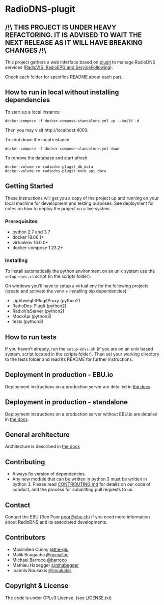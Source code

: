 RadioDNS-plugit
===============

## /!\ THIS PROJECT IS UNDER HEAVY REFACTORING. IT IS ADVISED TO WAIT THE NEXT RELEASE AS IT WILL HAVE BREAKING CHANGES /!\

This project gathers a web interface based on [plugit](https://github.com/ebu/plugit) to manage RadioDNS
services ([RadioVIS, RadioEPG and ServiceFollowing](http://www.radiodns.org)). 

Check each folder for specifics README about each part.

## How to run in local without installing dependencies
To start up a local instance

```
docker-compose -f docker-compose-standalone.yml up --build -d
```

Then you may visit http://localhost:4000.

To shut down the local instance

```
docker-compose -f docker-compose-standalone.yml down
```

To remove the database and start afresh

```
docker-volume rm radiodns-plugit_db_data
docker-volume rm radiodns-plugit_mock_api_data
```

## Getting Started
These instructions will get you a copy of the project up and running on your local machine for development and
testing purposes. See deployment for notes on how to deploy the project on a live system.

### Prerequisites
- python 2.7 and 3.7
- docker 18.06.1+
- virtualenv 16.0.0+
- docker-compose 1.23.2+

### Installing
To install automatically the python environment on an unix system use the `setup-envs.sh` script (in the scripts folder).

On windows you'll have to setup a virtual env for the following projects (create and activate the venv + installing pip 
dependencies):
- LightweightPlugitProxy (python2)
- RadioDns-PlugIt (python2)
- RadioVisServer (python2)
- MockApi (python3)
- tests (python3)

## How to run tests
If you haven't already, run the `setup-envs.sh` (if you are on an unix based system, script located in the scripts folder).
Then set your working directory to the tests folder and read its README for further instructions.
    
## Deployment in production - EBU.io
Deployment instructions on a production server are detailed in [the docs](/docs/Radiodns_manual_deployment_EBU-IO.md).

## Deployment in production - standalone
Deployment instructions on a production server without EBU.io are detailed in [the docs](/docs/Radiodns_manual_deployment.md).

## General architecture
Architecture is described in [the docs](/docs/Radiodns_architecture.md)

## Contributing
- Always fix version of dependencies.
- Any new module that can be written in python 3 must be written in python 3.
Please read [CONTRIBUTING.md](CONTRIBUTING.md) for details on our code of conduct, and the process for submitting pull requests to us.

## Contact
Contact the EBU (Ben Poor poor@ebu.ch) if you need more information about RadioDNS and its associated developments.

## Contributors
* Maximilien Cuony [@the-glu](https://github.com/the-glu)
* Malik Bougacha [@gcmalloc](https://github.com/gcmalloc)
* Michael Barroco [@barroco](https://github.com/barroco)
* Mathieu Habegger [@mhabegger](https://github.com/mhabegger)
* Ioannis Noukakis [@inoukakis](https://github.com/ioannisNoukakis)


## Copyright & License
The code is under GPLv3 License. (see LICENSE.txt)
